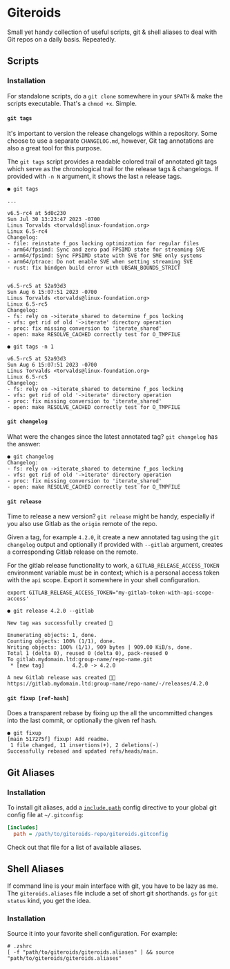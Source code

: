 # Giteroids
Small yet handy collection of useful scripts, git & shell aliases to deal with Git repos on a daily basis. Repeatedly.


## Scripts
### Installation
For standalone scripts, do a `git clone` somewhere in your `$PATH` & make the scripts executable. That's a `chmod +x`. Simple. 

#### `git tags`
It's important to version the release changelogs within a repository. Some choose to use a separate `CHANGELOG.md`, however, Git tag annotations are also a great tool for this purpose. 

The `git tags` script provides a readable colored trail of annotated git tags which serve as the chronological trail for the release tags & changelogs. If provided with `-n N` argument, it shows the last `n` release tags.

```
● git tags

... 

v6.5-rc4 at 5d0c230
Sun Jul 30 13:23:47 2023 -0700
Linus Torvalds <torvalds@linux-foundation.org>
Linux 6.5-rc4
Changelog:
- file: reinstate f_pos locking optimization for regular files
- arm64/fpsimd: Sync and zero pad FPSIMD state for streaming SVE
- arm64/fpsimd: Sync FPSIMD state with SVE for SME only systems
- arm64/ptrace: Do not enable SVE when setting streaming SVE
- rust: fix bindgen build error with UBSAN_BOUNDS_STRICT


v6.5-rc5 at 52a93d3
Sun Aug 6 15:07:51 2023 -0700
Linus Torvalds <torvalds@linux-foundation.org>
Linux 6.5-rc5
Changelog:
- fs: rely on ->iterate_shared to determine f_pos locking 
- vfs: get rid of old '->iterate' directory operation
- proc: fix missing conversion to 'iterate_shared'
- open: make RESOLVE_CACHED correctly test for O_TMPFILE
```


```
● git tags -n 1

v6.5-rc5 at 52a93d3
Sun Aug 6 15:07:51 2023 -0700
Linus Torvalds <torvalds@linux-foundation.org>
Linux 6.5-rc5
Changelog:
- fs: rely on ->iterate_shared to determine f_pos locking 
- vfs: get rid of old '->iterate' directory operation
- proc: fix missing conversion to 'iterate_shared'
- open: make RESOLVE_CACHED correctly test for O_TMPFILE
```


#### `git changelog`
What were the changes since the latest annotated tag? `git changelog` has the answer:

```
● git changelog
Changelog:
- fs: rely on ->iterate_shared to determine f_pos locking 
- vfs: get rid of old '->iterate' directory operation
- proc: fix missing conversion to 'iterate_shared'
- open: make RESOLVE_CACHED correctly test for O_TMPFILE
```

#### `git release`
Time to release a new version? `git release` might be handy, especially if you also use Gitlab as the `origin` remote of the repo.

Given a tag, for example `4.2.0`, it create a new annotated tag using the `git changelog` output and optionally if provided with `--gitlab` argument, creates a corresponding Gitlab release on the remote. 

For the gitlab release functionality to work, a  `GITLAB_RELEASE_ACCESS_TOKEN` environment variable must be in context; which is a personal access token with the `api` scope. Export it somewhere in your shell configuration.

```
export GITLAB_RELEASE_ACCESS_TOKEN="my-gitlab-token-with-api-scope-access'

● git release 4.2.0 --gitlab

New tag was successfully created 🕺

Enumerating objects: 1, done.
Counting objects: 100% (1/1), done.
Writing objects: 100% (1/1), 909 bytes | 909.00 KiB/s, done.
Total 1 (delta 0), reused 0 (delta 0), pack-reused 0
To gitlab.mydomain.ltd:group-name/repo-name.git
 * [new tag]         4.2.0 -> 4.2.0

A new Gitlab release was created 💃🎉
https://gitlab.mydomain.ltd:group-name/repo-name/-/releases/4.2.0
```


#### `git fixup [ref-hash]`
Does a transparent rebase by fixing up the all the uncommitted changes into the last commit, or optionally the given ref hash.

```
● git fixup
[main 517275f] fixup! Add readme.
 1 file changed, 11 insertions(+), 2 deletions(-)
Successfully rebased and updated refs/heads/main.
```

## Git Aliases
### Installation
To install git aliases, add a [`include.path`](https://git-scm.com/docs/git-config#_includes) config directive to your global git config file at `~/.gitconfig`:

```ini
[includes]
  path = /path/to/giteroids-repo/giteroids.gitconfig
```

Check out that file for a list of available aliases.

## Shell Aliases
If command line is your main interface with git, you have to be lazy as me. The `giteroids.aliases` file include a set of short git shorthands. `gs` for `git status` kind, you get the idea.

### Installation
Source it into your favorite shell configuration. For example:

```
# .zshrc
[ -f "path/to/giteroids/giteroids.aliases" ] && source "path/to/giteroids/giteroids.aliases"
```
